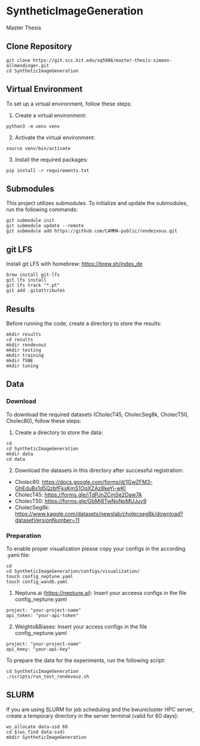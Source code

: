 # SyntheticImageGeneration
Master Thesis

## Clone Repository

```
git clone https://git.scc.kit.edu/xq5986/master-thesis-simeon-allmendinger.git
cd SyntheticImageGeneration
```

## Virtual Environment
To set up a virtual environment, follow these steps:
1. Create a virtual environment:

```
python3 -m venv venv
```

2. Activate the virtual environment:

```
source venv/bin/activate
```

3. Install the required packages:

```
pip install -r requirements.txt
```

## Submodules
This project utilizes submodules. To initialize and update the submodules, run the following commands:

```
git submodule init
git submodule update --remote
git submodule add https://github.com/CAMMA-public/rendezvous.git
```

## git LFS

Install git LFS with homebrew: https://brew.sh/index_de
```
brew install git-lfs
git lfs install
git lfs track "*.pt"
git add .gitattributes
```

## Results
Before running the code, create a directory to store the results:

```
mkdir results
cd results
mkdir rendevouz
mkdir testing
mkdir training
mkdir TSNE
mkdir tuning
```

## Data
### Download
To download the required datasets (CholecT45, CholecSeg8k, CholecT50, Cholec80), follow these steps:
1. Create a directory to store the data:

```
cd
cd SyntheticImageGeneration
mkdir data
cd data
```

2. Download the datasets in this directory after successful registration: 
-   Cholec80: https://docs.google.com/forms/d/1GwZFM3-GhEduBs1d5QzbfFksKmS1OqXZAz8keYi-wKI
-   CholecT45: https://forms.gle/jTdPJnZCmSe2Daw7A
-   CholecT50: https://forms.gle/GbMj8TwNoNpMUJuv9
-   CholecSeg8k: https://www.kaggle.com/datasets/newslab/cholecseg8k/download?datasetVersionNumber=11

### Preparation
To enable proper visualization please copy your configs in the according .yaml file:

```
cd
cd SyntheticImageGeneration/configs/visualization/
touch config_neptune.yaml
touch config_wandb.yaml
```

1. Neptune.ai (https://neptune.ai):
Insert your acceess configs in the file config_neptune.yaml 
```
project: "your-project-name" 
api_token: "your-api-token"
```
2. Weights&Biases:
Insert your access configs in the file config_neptune.yaml 
```
project: "your-project-name" 
api_keey: "your-api-key"
```

To prepare the data for the experiments, run the following script:
```
cd SyntheticImageGeneration
./scripts/run_test_rendevouz.sh
```

## SLURM
If you are using SLURM for job scheduling and the bwunicluster HPC server, create a temporary directory in the server terminal (valid for 60 days):

```
ws_allocate data-ssd 60
cd $(ws_find data-ssd)
mkdir SyntheticImageGeneration
```
